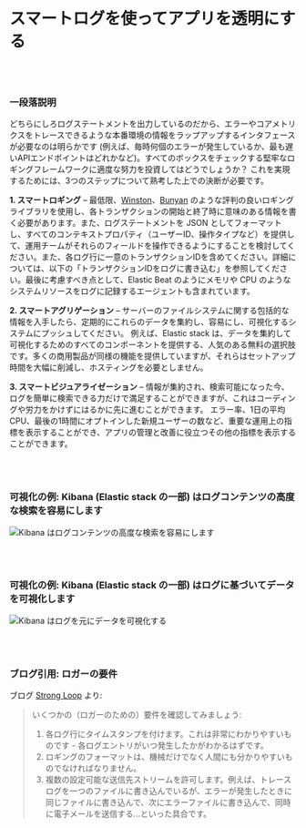 # スマートログを使ってアプリを透明にする

<br/><br/>

### 一段落説明

どちらにしろログステートメントを出力しているのだから、エラーやコアメトリクスをトレースできるような本番環境の情報をラップアップするインタフェースが必要なのは明らかです (例えば、毎時何個のエラーが発生しているか、最も遅いAPIエンドポイントはどれかなど)。すべてのボックスをチェックする堅牢なロギングフレームワークに適度な努力を投資してはどうでしょうか？ これを実現するためには、3つのステップについて熟考した上での決断が必要です。

**1. スマートロギング** – 最低限、[Winston](https://github.com/winstonjs/winston)、[Bunyan](https://github.com/trentm/node-bunyan) のような評判の良いロギングライブラリを使用し、各トランザクションの開始と終了時に意味のある情報を書く必要があります。また、ログステートメントを JSON としてフォーマットし、すべてのコンテキストプロパティ（ユーザーID、操作タイプなど）を提供して、運用チームがそれらのフィールドを操作できるようにすることを検討してください。また、各ログ行に一意のトランザクションIDを含めてください。詳細については、以下の「トランザクションIDをログに書き込む」を参照してください。最後に考慮すべき点として、Elastic Beat のようにメモリや CPU のようなシステムリソースをログに記録するエージェントも含まれています。

**2. スマートアグリゲーション** – サーバーのファイルシステムに関する包括的な情報を入手したら、定期的にこれらのデータを集約し、容易にし、可視化するシステムにプッシュしてください。 例えば、Elastic stack は、データを集約して可視化するためのすべてのコンポーネントを提供する、人気のある無料の選択肢です。多くの商用製品が同様の機能を提供していますが、それらはセットアップ時間を大幅に削減し、ホスティングを必要としません。

**3. スマートビジュアライゼーション** – 情報が集約され、検索可能になった今、ログを簡単に検索できる力だけで満足することができますが、これはコーディングや労力をかけずにはるかに先に進むことができます。 エラー率、1日の平均 CPU、最後の1時間にオプトインした新規ユーザーの数など、重要な運用上の指標を表示することができ、アプリの管理と改善に役立つその他の指標を表示することができます。

<br/><br/>

### 可視化の例: Kibana (Elastic stack の一部) はログコンテンツの高度な検索を容易にします

![Kibana はログコンテンツの高度な検索を容易にします](./assets/images/smartlogging1.png)

<br/><br/>

### 可視化の例: Kibana (Elastic stack の一部) はログに基づいてデータを可視化します

![Kibana はログを元にデータを可視化する](./assets/images/smartlogging2.jpg)

<br/><br/>

### ブログ引用: ロガーの要件

ブログ [Strong Loop](https://strongloop.com/strongblog/compare-node-js-logging-winston-bunyan/) より:

> いくつかの（ロガーのための）要件を確認してみましょう:
> 1. 各ログ行にタイムスタンプを付けます。これは非常にわかりやすいものです - 各ログエントリがいつ発生したかがわかるはずです。
> 2. ロギングのフォーマットは、機械だけでなく人間にも分かりやすいものでなければなりません。
> 3. 複数の設定可能な送信先ストリームを許可します。例えば、トレースログを一つのファイルに書き込んでいるが、エラーが発生したときに同じファイルに書き込んで、次にエラーファイルに書き込んで、同時に電子メールを送信する...といった具合です。

<br/><br/>

<br/><br/>
